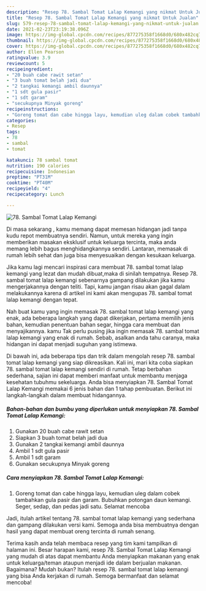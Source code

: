 ```yaml
---
description: "Resep 78. Sambal Tomat Lalap Kemangi yang nikmat Untuk Jualan"
title: "Resep 78. Sambal Tomat Lalap Kemangi yang nikmat Untuk Jualan"
slug: 579-resep-78-sambal-tomat-lalap-kemangi-yang-nikmat-untuk-jualan
date: 2021-02-23T23:19:38.096Z
image: https://img-global.cpcdn.com/recipes/877275358f1668d0/680x482cq70/78-sambal-tomat-lalap-kemangi-foto-resep-utama.jpg
thumbnail: https://img-global.cpcdn.com/recipes/877275358f1668d0/680x482cq70/78-sambal-tomat-lalap-kemangi-foto-resep-utama.jpg
cover: https://img-global.cpcdn.com/recipes/877275358f1668d0/680x482cq70/78-sambal-tomat-lalap-kemangi-foto-resep-utama.jpg
author: Ellen Pearson
ratingvalue: 3.9
reviewcount: 5
recipeingredient:
- "20 buah cabe rawit setan"
- "3 buah tomat belah jadi dua"
- "2 tangkai kemangi ambil daunnya"
- "1 sdt gula pasir"
- "1 sdt garam"
- "secukupnya Minyak goreng"
recipeinstructions:
- "Goreng tomat dan cabe hingga layu, kemudian uleg dalam cobek tambahkan gula pasir dan garam. Bubuhkan potongan daun kemangi. Seger, sedap, dan pedas jadi satu. Selamat mencoba"
categories:
- Resep
tags:
- 78
- sambal
- tomat

katakunci: 78 sambal tomat 
nutrition: 190 calories
recipecuisine: Indonesian
preptime: "PT31M"
cooktime: "PT40M"
recipeyield: "4"
recipecategory: Lunch

---
```



![78. Sambal Tomat Lalap Kemangi](https://img-global.cpcdn.com/recipes/877275358f1668d0/680x482cq70/78-sambal-tomat-lalap-kemangi-foto-resep-utama.jpg)

Di masa  sekarang , kamu memang dapat memesan hidangan jadi tanpa kudu repot membuatnya sendiri. Namun, untuk mereka yang ingin memberikan masakan eksklusif untuk keluarga tercinta, maka anda memang lebih bagus menghidangkannya sendiri. Lantaran, memasak di rumah lebih sehat dan juga bisa menyesuaikan dengan kesukaan keluarga.

Jika kamu lagi mencari inspirasi cara membuat 78. sambal tomat lalap kemangi yang lezat dan mudah dibuat,maka di sinilah tempatnya. Resep 78. sambal tomat lalap kemangi  sebenarnya gampang dilakukan jika kamu mengerjakannya dengan teliti. Tapi, kamu jangan risau akan gagal dalam melakukannya 
karena di artikel ini kami akan mengupas 78. sambal tomat lalap kemangi dengan tepat.  



Nah buat kamu yang ingin memasak 78. sambal tomat lalap kemangi yang enak, ada beberapa langkah yang dapat dikerjakan, pertama memilih jenis bahan, kemudian penentuan bahan segar, hingga cara membuat dan menyajikannya. kamu Tak perlu pusing jika ingin memasak 78. sambal tomat lalap kemangi yang enak di rumah. Sebab, asalkan anda  tahu caranya, maka hidangan ini dapat menjadi suguhan yang istimewa.

Di bawah ini, ada beberapa tips dan trik dalam mengolah resep 78. sambal tomat lalap kemangi yang siap dikreasikan. Kali ini, mari kita coba siapkan 78. sambal tomat lalap kemangi sendiri di rumah. Tetap berbahan sederhana, sajian ini dapat memberi manfaat untuk membantu menjaga kesehatan tubuhmu sekeluarga. Anda bisa menyiapkan 78. Sambal Tomat Lalap Kemangi memakai 6 jenis bahan dan 1 tahap pembuatan. Berikut ini langkah-langkah dalam membuat hidangannya.

<!--inarticleads1-->

##### Bahan-bahan dan bumbu yang diperlukan untuk menyiapkan 78. Sambal Tomat Lalap Kemangi:

1. Gunakan 20 buah cabe rawit setan
1. Siapkan 3 buah tomat belah jadi dua
1. Gunakan 2 tangkai kemangi ambil daunnya
1. Ambil 1 sdt gula pasir
1. Ambil 1 sdt garam
1. Gunakan secukupnya Minyak goreng




<!--inarticleads2-->

##### Cara menyiapkan 78. Sambal Tomat Lalap Kemangi:

1. Goreng tomat dan cabe hingga layu, kemudian uleg dalam cobek tambahkan gula pasir dan garam. Bubuhkan potongan daun kemangi. Seger, sedap, dan pedas jadi satu. Selamat mencoba




Jadi, itulah artikel tentang  78. sambal tomat lalap kemangi  yang sederhana dan gampang dilakukan versi kami. Semoga anda bisa membuatnya dengan hasil yang dapat membuat oreng tercinta di rumah senang. 

Terima kasih anda telah membaca resep yang tim kami tampilkan di halaman ini. Besar harapan kami, resep  78. Sambal Tomat Lalap Kemangi yang mudah di atas dapat membantu Anda menyiapkan makanan yang enak untuk keluarga/teman ataupun menjadi ide dalam berjualan makanan. Bagaimana? Mudah bukan? Itulah resep 78. sambal tomat lalap kemangi yang bisa Anda kerjakan di rumah. Semoga bermanfaat dan selamat mencoba!

